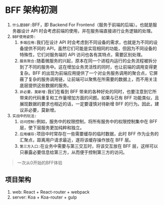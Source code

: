 # BFF 架构初测


1. ```什么是BBF:```BFF，即 Backend For Frontend（服务于前端的后端）。也就是服务器设计 API 时会考虑前端的使用，并在服务端直接进行业务逻辑的处理。
2. ```BBF使用姿势:```
    1. ```多端应用:```我们在设计 API 时会考虑到不同设备的需求，也就是为不同的设备提供不同的 API，虽然它们可能是实现相同的功能，但因为不同设备的特殊性，它们对服务端的 API 访问也各有其特点，需要区别处理。
    2. ```服务聚合:```随着微服务的兴起，原本在同一个进程内运行的业务流程被拆分到了不同的服务中。这在增加业务灵活性的同时，也让前端的调用变得更复杂。BFF 的出现为前端应用提供了一个对业务服务调用的聚合点，它屏蔽了复杂的服务调用链，让前端可以聚焦在所需要的数据上，而不用关注底层提供这些数据的服务。
    3. ```非必要，莫新增:```我们在看到 BFF 带来的各种好处的同时，也要注意到它所带来的代码重复和工作量增加方面的问题。如果与已有 BFF 功能类似，且展现数据的要求也相近的话，一定要谨慎对待新增 BFF 的行为。因此，建议非必要，莫新增。
3. ```实战中的玩法:```
    1. ```访问控制:```例如，服务中的权限控制，将所有服务中的权限控制集中在 BFF 层，使下层服务更加纯粹和独立。
    2. ```应用缓存:```项目中时常存在一些需要缓存的临时数据，此时 BFF 作为业务的汇聚点，距离用户请求最近，遂将该缓存操作放在 BFF 层。
    3. ```第三方入口:```在业务中需要与第三交互时，将该交互放在 BFF 层，这样可以只暴露必要信息给第三方，从而便于控制第三方的访问。



> 一次从0开始的BFF体验

## 项目架构

1. web: React + React-router + webpack
2. server: Koa + Koa-router + gulp

